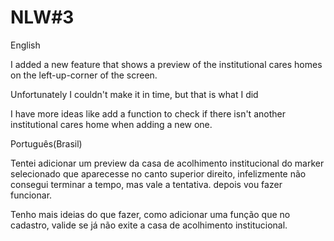 # NLW#3

English
 
I added a new feature that shows a preview of the institutional cares homes on the left-up-corner of the screen.

Unfortunately I couldn't make it in time, but that is what I did

I have more ideas like add a function to check if there isn't another institutional cares home when adding a new one.

Português(Brasil)

Tentei adicionar um preview da casa de acolhimento institucional do marker selecionado que aparecesse no canto superior direito, infelizmente não consegui terminar a tempo, mas vale a tentativa. depois vou fazer funcionar.

Tenho mais ideias do que fazer, como adicionar uma função que no cadastro, valide se já não exite a casa de acolhimento institucional.
